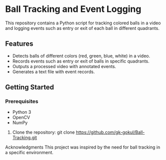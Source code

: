 # Ball Tracking and Event Logging

This repository contains a Python script for tracking colored balls in a video and logging events such as entry or exit of each ball in different quadrants.

## Features

- Detects balls of different colors (red, green, blue, white) in a video.
- Records events such as entry or exit of balls in specific quadrants.
- Outputs a processed video with annotated events.
- Generates a text file with event records.

## Getting Started
 
### Prerequisites

- Python 3
- OpenCV
- NumPy


1. Clone the repository:
   git clone https://github.com/gk-gokul/Ball-Tracking.git

Acknowledgments
This project was inspired by the need for ball tracking in a specific environment.

